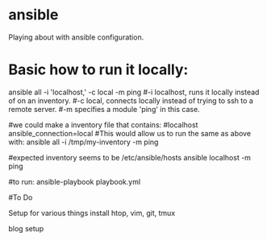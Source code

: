 # ansible
Playing about with ansible configuration.

# Basic how to run it locally:
ansible all -i 'localhost,' -c local -m ping
#-i localhost, runs it locally instead of on an inventory. 
#-c local, connects locally instead of trying to ssh to a remote server.
#-m specifies a module 'ping' in this case.

#we could make a inventory file that contains:
#localhost ansible_connection=local
#This would allow us to run the same as above with:
ansible all -i /tmp/my-inventory -m ping

#expected inventory seems to be /etc/ansible/hosts
ansible localhost -m ping

#to run:
ansible-playbook playbook.yml

#To Do

Setup for various things
install htop, vim, git, tmux


blog setup
